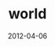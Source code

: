 ---
categories:
- Development
- VIM
date: "2012-04-06"
description: hello
  for Vim.
slug: slug
tags:
- .vimrc
- plugins
- spf13-vim
- vim
title: world
---